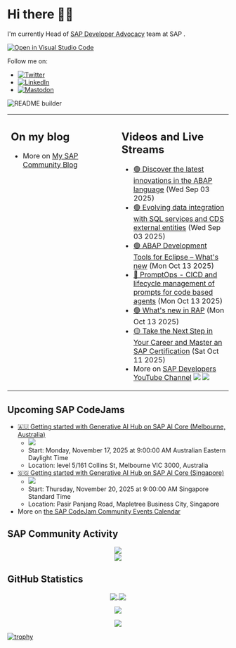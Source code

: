 
# Hi there 👋🏼

I'm currently Head of [SAP Developer Advocacy](https://developers.sap.com/developer-advocates.html) team at SAP .

[![Open in Visual Studio Code](https://img.shields.io/badge/Made%20for-VSCode-1f425f.svg)](https://github.dev/jung-thomas/jung-thomas)

Follow me on:
- <a href="https://twitter.com/thomas_jung"><img alt="Twitter" src="https://img.shields.io/badge/thomas_jung-%231DA1F2.svg?style=for-the-badge&logo=Twitter&logoColor=white"/></a>
- <a href="https://www.linkedin.com/in/thomasjungsap/"><img alt="LinkedIn" src="https://img.shields.io/badge/linkedin-%230077B5.svg?style=for-the-badge&logo=linkedin&logoColor=white"/></a>
- <a rel="me" href="https://mastodon.cloud/@thomas_jung"><img alt="Mastodon" src="https://img.shields.io/mastodon/follow/109262551990174478?domain=https%3A%2F%2Fmastodon.cloud%2F&style=social"/></a>

![README builder](https://github.com/jung-thomas/jung-thomas/workflows/README%20builder/badge.svg)

<table><tr><td valign="top" width="50%">
 
## On my blog
- More on [My SAP Community Blog](https://community.sap.com/t5/user/viewprofilepage/user-id/139)
</td>
  
<td valign="top" width="50%">
  
## Videos and Live Streams
- [🟢 Discover the latest innovations in the ABAP language](https://www.youtube.com/watch?v=4ZoXz1_MxiI) (Wed Sep 03 2025)
- [🟢 Evolving data integration with SQL services and CDS external entities](https://www.youtube.com/watch?v=1oc1XnJMag8) (Wed Sep 03 2025)
- [🟢 ABAP Development Tools for Eclipse – What's new](https://www.youtube.com/watch?v=snzOyuMICV8) (Mon Oct 13 2025)
- [🔵 PromptOps - CICD and lifecycle management of prompts for code based agents](https://www.youtube.com/watch?v=4gPydCXtjbc) (Mon Oct 13 2025)
- [🟢 What's new in RAP](https://www.youtube.com/watch?v=5znLNdpr5y8) (Mon Oct 13 2025)
- [🟡 Take the Next Step in Your Career and Master an SAP Certification](https://www.youtube.com/watch?v=yuQyllRor9w) (Sat Oct 11 2025)
- More on [SAP Developers YouTube Channel](https://www.youtube.com/channel/UCNfmelKDrvRmjYwSi9yvrMg) ![](https://img.shields.io/youtube/channel/views/UCNfmelKDrvRmjYwSi9yvrMg) ![](https://img.shields.io/youtube/channel/subscribers/UCNfmelKDrvRmjYwSi9yvrMg)
</td></tr></table>

## Upcoming SAP CodeJams
- [🇦🇺 Getting started with Generative AI Hub on SAP AI Core (Melbourne, Australia)](https://community.sap.com/t5/sap-codejam/getting-started-with-generative-ai-hub-on-sap-ai-core-melbourne-australia/ev-p/14233023)
  - <img src="https://community.sap.com/t5/image/serverpage/image-id/322131i489DCBE4AAAD07AA/image-size/thumb?v=v2&px=150" />
  - Start: Monday, November 17, 2025 at 9:00:00 AM Australian Eastern Daylight Time
  - Location: level 5/161 Collins St, Melbourne VIC 3000, Australia
- [🇸🇬 Getting started with Generative AI Hub on SAP AI Core (Singapore)](https://community.sap.com/t5/sap-codejam/getting-started-with-generative-ai-hub-on-sap-ai-core-singapore/ev-p/14233018)
  - <img src="https://community.sap.com/t5/image/serverpage/image-id/322129i584AD5A5A51522DB/image-size/thumb?v=v2&px=150" />
  - Start: Thursday, November 20, 2025 at 9:00:00 AM Singapore Standard Time
  - Location: Pasir Panjang Road, Mapletree Business City, Singapore
- More on [the SAP CodeJam Community Events Calendar](https://groups.community.sap.com/t5/sap-codejam/eb-p/codejam-events)

## SAP Community Activity
<p align = "center">
<a href="https://community.sap.com/t5/user/viewprofilepage/user-id/139">
  <img align="center" src="https://devrel-tools-prod-scn-badges-srv.cfapps.eu10.hana.ondemand.com/activity/139" />
</a>
</br>
<a href="https://community.sap.com/t5/user/viewprofilepage/user-id/139">
  <img align="center" src="https://devrel-tools-prod-scn-badges-srv.cfapps.eu10.hana.ondemand.com/showcaseBadges/139/1570/674/384/900/390" />
</a>
</p>

## GitHub Statistics
<p align = "center">
<a href="https://github.com/anuraghazra/github-readme-stats">
  <img align="center" src="https://github-readme-stats.vercel.app/api?username=jung-thomas&count_private=true&show_icons=true&theme=dark&line_height=27" />
</a>
<a href="https://github.com/anuraghazra/github-readme-stats">
  <img align="center" src="https://github-readme-stats.vercel.app/api/top-langs/?username=jung-thomas&show_icons=true&theme=dark" />
</a>
</p>

<p align = "center">
 <img  src="https://github-readme-streak-stats.herokuapp.com/?user=jung-thomas&show_icons=true&locale=en&layout=compact&theme=dark&line_height=0" />
</p> 

<p align = "center">
 <img src="https://activity-graph.herokuapp.com/graph?username=jung-thomas&theme=redical">
</p> 

[![trophy](https://github-profile-trophy.vercel.app/?username=jung-thomas&theme=onedark)](https://github.com/ryo-ma/github-profile-trophy)


